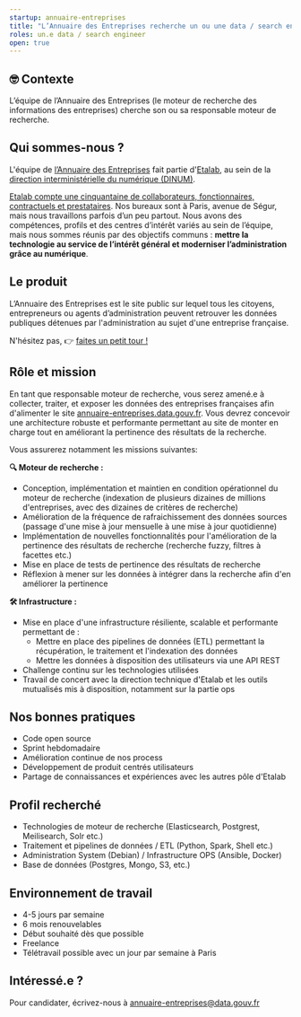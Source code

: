 ```yaml
---
startup: annuaire-entreprises
title: "L’Annuaire des Entreprises recherche un ou une data / search engineer pour développer son moteur de recherche"
roles: un.e data / search engineer
open: true
---
```


## 🤓 Contexte

L’équipe de l’Annuaire des Entreprises (le moteur de recherche des informations des entreprises) cherche son ou sa responsable moteur de recherche.

## Qui sommes-nous ?

L'équipe de [l’Annuaire des Entreprises](https://annuaire-entreprises.data.gouv.fr) fait partie d'[Etalab](https://www.etalab.gouv.fr/), au sein de la [direction interministérielle du numérique (DINUM)](https://www.numerique.gouv.fr/).

[Etalab compte une cinquantaine de collaborateurs, fonctionnaires, contractuels et prestataires](https://www.etalab.gouv.fr/equipe). Nos bureaux sont à Paris, avenue de Ségur, mais nous travaillons parfois d’un peu partout. Nous avons des compétences, profils et des centres d’intérêt variés au sein de l’équipe, mais nous sommes réunis par des objectifs communs : **mettre la technologie au service de l’intérêt général et moderniser l’administration grâce au numérique**.

## Le produit

L’Annuaire des Entreprises est le site public sur lequel tous les citoyens, entrepreneurs ou agents d’administration peuvent retrouver les données publiques détenues par l'administration au sujet d'une entreprise française.

N'hésitez pas, 👉 [faites un petit tour !](https://annuaire-entreprises.data.gouv.fr)

## Rôle et mission

En tant que responsable moteur de recherche, vous serez amené.e à collecter, traiter, et exposer les données des entreprises françaises afin d'alimenter le site [annuaire-entreprises.data.gouv.fr](http://annuaire-entreprises.data.gouv.fr). Vous devrez concevoir une architecture robuste et performante permettant au site de monter en charge tout en améliorant la pertinence des résultats de la recherche.

Vous assurerez notamment les missions suivantes:

**🔍 Moteur de recherche :**

-   Conception, implémentation et maintien en condition opérationnel du moteur de recherche (indexation de plusieurs dizaines de millions d'entreprises, avec des dizaines de critères de recherche)
-   Amélioration de la fréquence de rafraichissement des données sources (passage d'une mise à jour mensuelle à une mise à jour quotidienne)
-   Implémentation de nouvelles fonctionnalités pour l'amélioration de la pertinence des résultats de recherche (recherche fuzzy, filtres à facettes etc.)
-   Mise en place de tests de pertinence des résultats de recherche
-   Réflexion à mener sur les données à intégrer dans la recherche afin d'en améliorer la pertinence
<p></p>

<p></p>

**🛠 Infrastructure :**

-   Mise en place d'une infrastructure résiliente, scalable et performante permettant de :
    -   Mettre en place des pipelines de données (ETL) permettant la récupération, le traitement et l'indexation des données
    -   Mettre les données à disposition des utilisateurs via une API REST
-   Challenge continu sur les technologies utilisées
-   Travail de concert avec la direction technique d'Etalab et les outils mutualisés mis à disposition, notamment sur la partie ops

<p></p>

## Nos bonnes pratiques

-   Code open source
-   Sprint hebdomadaire
-   Amélioration continue de nos process
-   Développement de produit centrés utilisateurs
-   Partage de connaissances et expériences avec les autres pôle d'Etalab

<p></p>

## Profil recherché

-   Technologies de moteur de recherche (Elasticsearch, Postgrest, Meilisearch, Solr etc.)
-   Traitement et pipelines de données / ETL (Python, Spark, Shell etc.)
-   Administration System (Debian) / Infrastructure OPS (Ansible, Docker)
-   Base de données (Postgres, Mongo, S3, etc.)

<p></p>

## Environnement de travail

-   4-5 jours par semaine
-   6 mois renouvelables
-   Début souhaité dès que possible
-   Freelance
-   Télétravail possible avec un jour par semaine à Paris

## Intéressé.e ?

Pour candidater, écrivez-nous à [annuaire-entreprises@data.gouv.fr](mailto:annuaire-entreprises@data.gouv.fr)
